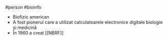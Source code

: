 #person #bioinfo 
- Biofizic american
- A fost pionerul care a utilizat calculatoarele electronice digitale biologie și medicină
- În 1960 a creat [[NBRF]]